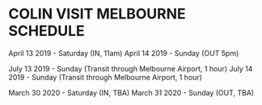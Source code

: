 COLIN VISIT MELBOURNE SCHEDULE
===============================

April 13 2019 - Saturday (IN, 11am)
April 14 2019 - Sunday (OUT 5pm)

July 13 2019 - Sunday (Transit through Melbourne Airport, 1 hour)
July 14 2019 - Sunday (Transit through Melbourne Airport, 1 hour)

March 30 2020 - Saturday (IN, TBA)
March 31 2020 - Sunday (OUT, TBA)
